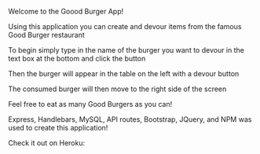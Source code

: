 Welcome to the Goood Burger App!

Using this application you can create and devour items from the famous Good Burger restaurant

To begin simply type in the name of the burger you want to devour in the text box at the bottom and click the button 

Then the burger will appear in the table on the left with a devour button

The consumed burger will then move to the right side of the screen

Feel free to eat as many Good Burgers as you can! 

Express, Handlebars, MySQL, API routes, Bootstrap, JQuery, and NPM was used to create this application! 

Check it out on Heroku: 